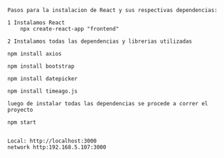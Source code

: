    Pasos para la instalacion de React y sus respectivas dependencias:
    
    1 Instalamos React 
        npx create-react-app "frontend"
    
    2 Instalamos todas las dependencias y librerias utilizadas 
    
    npm install axios
    
    npm install bootstrap
    
    npm install datepicker
    
    npm install timeago.js

    luego de instalar todas las dependencias se procede a correr el proyecto 
    
    npm start
    
    
    Local: http://localhost:3000
    network http:192.168.5.107:3000
    